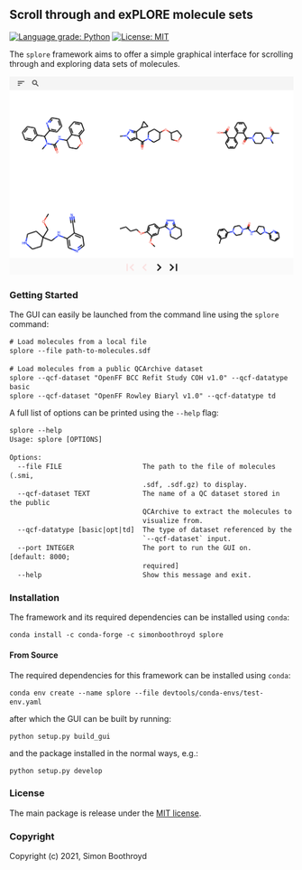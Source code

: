 ## Scroll through and exPLORE molecule sets

[![Language grade: Python](https://img.shields.io/lgtm/grade/python/g/SimonBoothroyd/splore.svg?logo=lgtm&logoWidth=18)](https://lgtm.com/projects/g/SimonBoothroyd/splore/context:python)
[![License: MIT](https://img.shields.io/badge/License-MIT-yellow.svg)](https://opensource.org/licenses/MIT)

The `splore` framework aims to offer a simple graphical interface for scrolling through and exploring data sets of 
molecules.

![The GUI provided by `splore`](docs/gui.png)

### Getting Started

The GUI can easily be launched from the command line using the `splore` command:

```shell
# Load molecules from a local file
splore --file path-to-molecules.sdf

# Load molecules from a public QCArchive dataset
splore --qcf-dataset "OpenFF BCC Refit Study COH v1.0" --qcf-datatype basic
splore --qcf-dataset "OpenFF Rowley Biaryl v1.0" --qcf-datatype td
```

A full list of options can be printed using the `--help` flag:

```shell
splore --help                                                                   
Usage: splore [OPTIONS]

Options:
  --file FILE                    The path to the file of molecules (.smi,
                                 .sdf, .sdf.gz) to display.
  --qcf-dataset TEXT             The name of a QC dataset stored in the public
                                 QCArchive to extract the molecules to
                                 visualize from.
  --qcf-datatype [basic|opt|td]  The type of dataset referenced by the 
                                 `--qcf-dataset` input.
  --port INTEGER                 The port to run the GUI on.  [default: 8000;
                                 required]
  --help                         Show this message and exit.
```

### Installation

The framework and its required dependencies can be installed using `conda`:

```shell
conda install -c conda-forge -c simonboothroyd splore
```

#### From Source

The required dependencies for this framework can be installed using `conda`:

```shell
conda env create --name splore --file devtools/conda-envs/test-env.yaml
```

after which the GUI can be built by running:

```shell
python setup.py build_gui
```

and the package installed in the normal ways, e.g.:

```shell
python setup.py develop
```

### License

The main package is release under the [MIT license](LICENSE). 

### Copyright

Copyright (c) 2021, Simon Boothroyd
